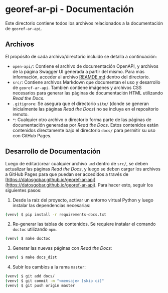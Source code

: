 # georef-ar-pi - Documentación

Este directorio contiene todos los archivos relacionados a la documentación de `georef-ar-api`.

## Archivos

El propósito de cada archivo/directorio incluido se detalla a continuación:
- `open-api/`:  Contiene el archivo de documentación OpenAPI, y archivos de la página Swagger UI generada a partir del mismo. Para más información, acceder al archivo [REAMDE.md](open-api/README.md) dentro del directorio.
- `src/`: Contiene archivos Markdown que documentan el uso y desarrollo de `georef-ar-api`. También contiene imágenes y archivos CSS necesarios para generar las páginas de documentación HTML utilizando *Read the Docs*.
- `.gitignore`: Se asegura que el directorio `site/` (donde se generan inicialmente las páginas *Read the Docs*) no se incluya en el repositorio remoto.
- `*`: Cualquier otro archivo o directorio forma parte de las páginas de documentación generadas por *Read the Docs*. Estos contenidos están contenidos directamente bajo el directorio `docs/` para permitir su uso con GitHub Pages.

## Desarrollo de Documentación

Luego de editar/crear cualquier archivo `.md` dentro de `src/`, se deben actualizar las páginas *Read the Docs*, y luego se deben cargar los archivos a GitHub Pages para que puedan ser accedidos a través de [https://datosgobar.github.io/georef-ar-api](https://datosgobar.github.io/georef-ar-api). Para hacer esto, seguir los siguientes pasos:

1. Desde la raíz del proyecto, activar un entorno virtual Python y luego instalar las dependencias necesarias:
```bash
(venv) $ pip install -r requirements-docs.txt
```

2. Re-generar las tablas de contenidos. Se requiere instalar el comando `doctoc` utilizando `npm`.
```bash
(venv) $ make doctoc
```

3. Generar las nuevas páginas con *Read the Docs*:
```bash
(venv) $ make docs_dist
```

4. Subir los cambios a la rama `master`:
```bash
(venv) $ git add docs/
(venv) $ git commit -m "<mensaje> [skip ci]"
(venv) $ git push origin master
```
